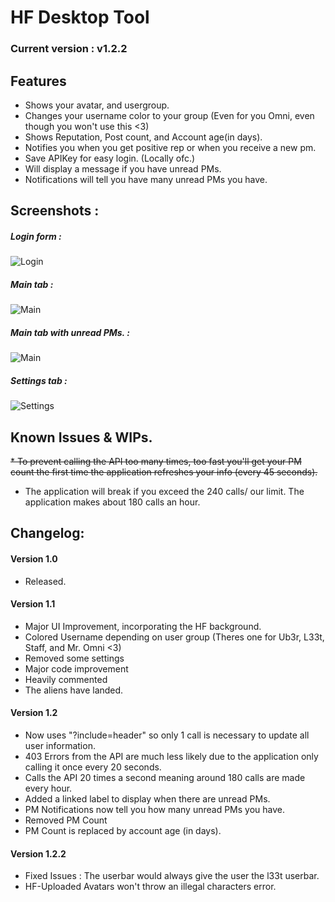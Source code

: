 # HF Desktop Tool
### Current version : v1.2.2

## Features
* Shows your avatar, and usergroup.
* Changes your username color to your group (Even for you Omni, even though you won't use this <3)
* Shows Reputation, Post count, and Account age(in days).
* Notifies you when you get positive rep or when you receive a new pm.
* Save APIKey for easy login. (Locally ofc.)
* Will display a message if you have unread PMs.
* Notifications will tell you have many unread PMs you have.

## Screenshots : 
##### Login form :

![Login](https://i.gyazo.com/47e909c2214c4e970a1d589037ca5611.png)

##### Main tab : 


![Main](https://i.gyazo.com/cdeac8ff05943326cfb2fd31e38fdb6d.png)

##### Main tab with unread PMs. : 


![Main](https://i.gyazo.com/057aba6cb35ab4a6f97bf7a83ad2e993.png)

##### Settings tab : 


![Settings](https://i.gyazo.com/f621e85ce7b81f3fce2d5318a67fe4ae.png)


## Known Issues & WIPs.
~~* To prevent calling the API too many times, too fast you'll get your PM count the first time the application refreshes your info (every 45 seconds).~~
* The application will break if you exceed the 240 calls/ our limit. The application makes about 180 calls an hour.

## Changelog:
#### Version 1.0
* Released.

#### Version 1.1
* Major UI Improvement, incorporating the HF background.
* Colored Username depending on user group (Theres one for Ub3r, L33t, Staff, and Mr. Omni <3)
* Removed some settings
* Major code improvement
* Heavily commented
* The aliens have landed.

#### Version 1.2
* Now uses "?include=header" so only 1 call is necessary to update all user information.
* 403 Errors from the API are much less likely due to the application only calling it once every 20 seconds.
* Calls the API 20 times a second meaning around 180 calls are made every hour.
* Added a linked label to display when there are unread PMs.
* PM Notifications now tell you how many unread PMs you have.
* Removed PM Count
* PM Count is replaced by account age (in days).

#### Version 1.2.2
* Fixed Issues : The userbar would always give the user the l33t userbar.
* HF-Uploaded Avatars won't throw an illegal characters error.
